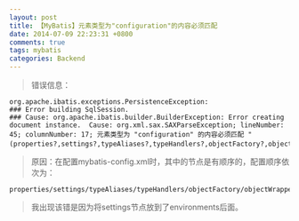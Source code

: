 ```yaml
---
layout: post
title: 【MyBatis】元素类型为"configuration"的内容必须匹配
date: 2014-07-09 22:23:31 +0800
comments: true
tags: mybatis
categories: Backend
---
```


> 错误信息：

	org.apache.ibatis.exceptions.PersistenceException:
	### Error building SqlSession.
	### Cause: org.apache.ibatis.builder.BuilderException: Error creating document instance.  Cause: org.xml.sax.SAXParseException; lineNumber: 45; columnNumber: 17; 元素类型为 "configuration" 的内容必须匹配 "(properties?,settings?,typeAliases?,typeHandlers?,objectFactory?,objectWrapperFactory?,plugins?,environments?,databaseIdProvider?,mappers?)"。

> 原因：在配置mybatis-config.xml时，其中的节点是有顺序的，配置顺序依次为：

	properties/settings/typeAliases/typeHandlers/objectFactory/objectWrapperFactory/plugins/environments/databaseIdProvider/mappers

> 我出现该错是因为将settings节点放到了environments后面。
